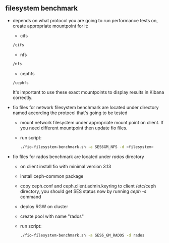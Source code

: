 ## filesystem benchmark

- depends on what protocol you are going to run performance tests on, create appropriate mountpoint for it:

   - cifs

   ```bash
   /cifs
   ```

   - nfs
   
   ```bash
   /nfs
   ```

   - cephfs

   ```bash
   /cephfs
   ```

   It's important to use these exact mountpoints to display results in Kibana correctly. 

- fio files for network filesystem benchmark are located under directory named according the protocol that's going to be tested

   - mount network filesystem under appropriate mount point on client. If you need different mountpoint then update fio files.

   - run script:

      ```bash
      ./fio-filesystem-benchmark.sh -a SES6GM_NFS -d <filesystem>
      ```

- fio files for rados benchmark are located under *rados* directory

   - on client install fio with minimal version 3.13
 
   - install ceph-common package

   - copy ceph.conf and ceph.client.admin.keyring to client /etc/ceph directory, you should get SES status now by running *ceph -s* command
 
   - deploy RGW on cluster

   - create pool with name "rados"

   - run script:

      ```bash
      ./fio-filesystem-benchmark.sh -a SES6_GM_RADOS -d rados
      ```
